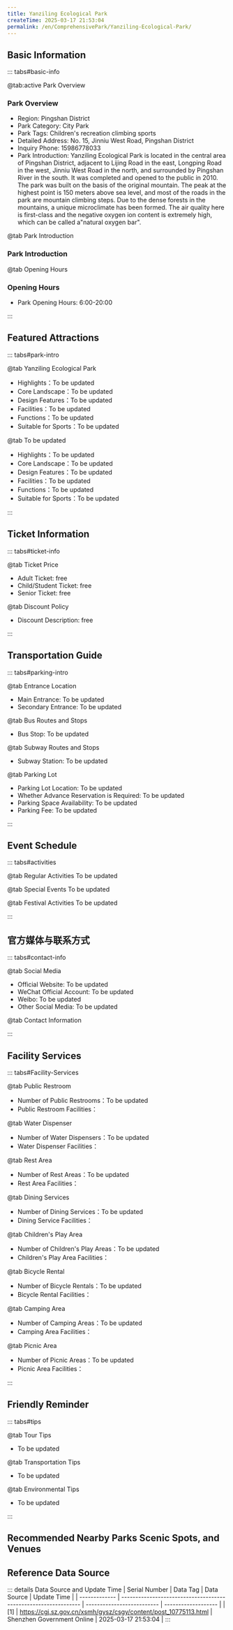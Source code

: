 ```yaml
---
title: Yanziling Ecological Park
createTime: 2025-03-17 21:53:04
permalink: /en/ComprehensivePark/Yanziling-Ecological-Park/
---
```



<script setup>
import ImageSwiper from '/.vuepress/theme/components/ImageSwiper.vue'
// 轮播图数据
const swiperItems = [
    {
                link: 'https://cgj.sz.gov.cn/img/4/4005/4005905/10775113.jpg',
                title: 'Yanziling Ecological Park',
                description: '',
                author: 'Shenzhen Government Online',
                date: '2025/03/17'
                },
  {
                link: 'https://cgj.sz.gov.cn/img/4/4005/4005905/10775113.jpg',
                title: 'Yanziling Ecological Park',
                description: '',
                author: 'Shenzhen Government Online',
                date: '2025/03/17'
                }
]
// 配置项
const swiperConfig = {
  height: 500,
  showInfo: true
}
</script>
<!-- 轮播图组件 -->
<ImageSwiper :items="swiperItems" :config="swiperConfig" />



## Basic Information

::: tabs#basic-info

@tab:active Park Overview
### Park Overview
- Region: Pingshan District
- Park Category: City Park
- Park Tags: Children's recreation climbing sports
- Detailed Address: No. 15, Jinniu West Road, Pingshan District
- Inquiry Phone: 15986778033
- Park Introduction: Yanziling Ecological Park is located in the central area of Pingshan District, adjacent to Lijing Road in the east, Longping Road in the west, Jinniu West Road in the north, and surrounded by Pingshan River in the south. It was completed and opened to the public in 2010. The park was built on the basis of the original mountain. The peak at the highest point is 150 meters above sea level, and most of the roads in the park are mountain climbing steps. Due to the dense forests in the mountains, a unique microclimate has been formed. The air quality here is first-class and the negative oxygen ion content is extremely high, which can be called a"natural oxygen bar".

@tab Park Introduction
### Park Introduction
@tab Opening Hours
### Opening Hours
- Park Opening Hours: 6:00-20:00

:::

## Featured Attractions

::: tabs#park-intro

@tab Yanziling Ecological Park
<ImageCard
image="https://cgj.sz.gov.cn/images/index20230710_1.png"
    title="Yanziling Ecological Park"
    description="Artificial buildings, pavilions and terraces, walk up the steps to the mountain, passing Chunhui Pavilion, Jinyan Pavilion, Yanwu Pavilion, Shuangyan Pavilion, and Banshan Pavilion. Each pavilion has a poetic name. There are many viewing platforms on the mountainside. Standing on the viewing platform, you can overlook the surrounding scenery from different angles. The large-scale Chunhui Pavilion is located on the highest peak of the park, where visitors can overlook the whole view of Pingshan District. The north gate is the main gate. From the north gate to the top of the mountain is a uniform wooden plank road. Climbing up the steps, it is full of the breath of the original forest. Entering the park from the south gate, you can not only see the mountain gate archway, but also have a square for leisure and play. The bamboo forest path is the feature of the park. The thin and tall bamboos cover the mountain trail, and the sun is shaded by the pillars. Stepping into it, bursts of birds chirping can be heard in the distance, and the bamboo leaves nearby are rustling in the mountain breeze, which makes the mood calm. The park also has facilities such as Swallow Lake, Tea House, Chunhui Pavilion, Yishen Pavilion, Sculpture Platform, Elderly Activity Center, Children's Playground, etc. There are several interconnected hiking trails in the park, providing convenience for citizens to go hiking and play."
    date=""
    author="Shenzhen Government Online"
/>


- Highlights：To be updated
- Core Landscape：To be updated
- Design Features：To be updated
- Facilities：To be updated
- Functions：To be updated
- Suitable for Sports：To be updated

@tab To be updated
<ImageCard
image="https://cgj.sz.gov.cn/images/index20230710_1.png"
    title="Yanziling Ecological Park"
    description="Artificial buildings, pavilions and terraces, walk up the steps to the mountain, passing Chunhui Pavilion, Jinyan Pavilion, Yanwu Pavilion, Shuangyan Pavilion, and Banshan Pavilion. Each pavilion has a poetic name. There are many viewing platforms on the mountainside. Standing on the viewing platform, you can overlook the surrounding scenery from different angles. The large-scale Chunhui Pavilion is located on the highest peak of the park, where visitors can overlook the whole view of Pingshan District. The north gate is the main gate. From the north gate to the top of the mountain is a uniform wooden plank road. Climbing up the steps, it is full of the breath of the original forest. Entering the park from the south gate, you can not only see the mountain gate archway, but also have a square for leisure and play. The bamboo forest path is the feature of the park. The thin and tall bamboos cover the mountain trail, and the sun is shaded by the pillars. Stepping into it, bursts of birds chirping can be heard in the distance, and the bamboo leaves nearby are rustling in the mountain breeze, which makes the mood calm. The park also has facilities such as Swallow Lake, Tea House, Chunhui Pavilion, Yishen Pavilion, Sculpture Platform, Elderly Activity Center, Children's Playground, etc. There are several interconnected hiking trails in the park, providing convenience for citizens to go hiking and play."
    date=""
    author="Shenzhen Government Online"
/>


- Highlights：To be updated
- Core Landscape：To be updated
- Design Features：To be updated
- Facilities：To be updated
- Functions：To be updated
- Suitable for Sports：To be updated

:::

## Ticket Information

::: tabs#ticket-info

@tab Ticket Price
- Adult Ticket: free
- Child/Student Ticket: free
- Senior Ticket: free

@tab Discount Policy
- Discount Description: free

:::

## Transportation Guide

::: tabs#parking-intro

@tab Entrance Location
- Main Entrance: To be updated
- Secondary Entrance: To be updated

@tab Bus Routes and Stops
- Bus Stop: To be updated

@tab Subway Routes and Stops
- Subway Station: To be updated

@tab Parking Lot
- Parking Lot Location: To be updated
- Whether Advance Reservation is Required: To be updated
- Parking Space Availability: To be updated
- Parking Fee: To be updated

:::

## Event Schedule

::: tabs#activities

@tab Regular Activities
To be updated

@tab Special Events
To be updated

@tab Festival Activities
To be updated

:::

## 官方媒体与联系方式

::: tabs#contact-info

@tab Social Media
- Official Website: To be updated
- WeChat Official Account: To be updated
- Weibo: To be updated
- Other Social Media: To be updated

@tab Contact Information

:::

## Facility Services

::: tabs#Facility-Services

@tab Public Restroom
- Number of Public Restrooms：To be updated
- Public Restroom Facilities：

@tab Water Dispenser
- Number of Water Dispensers：To be updated
- Water Dispenser Facilities：

@tab Rest Area
- Number of Rest Areas：To be updated
- Rest Area Facilities：

@tab Dining Services
- Number of Dining Services：To be updated
- Dining Service Facilities：

@tab Children's Play Area
- Number of Children's Play Areas：To be updated
- Children's Play Area Facilities：

@tab Bicycle Rental
- Number of Bicycle Rentals：To be updated
- Bicycle Rental Facilities：

@tab Camping Area
- Number of Camping Areas：To be updated
- Camping Area Facilities：

@tab Picnic Area
- Number of Picnic Areas：To be updated
- Picnic Area Facilities：

:::

## Friendly Reminder

::: tabs#tips

@tab Tour Tips
- To be updated

@tab Transportation Tips
- To be updated

@tab Environmental Tips
- To be updated

:::

## Recommended Nearby Parks Scenic Spots, and Venues

<CardGrid>
  <ImageCard
        image="https://cgj.sz.gov.cn/img/4/4005/4005906/10775115.jpg"
        title="Jinniu Park (Rule of Law Park)"
        description="Jinniu Rule of Law Park is located on the south side of Jinniu Road in Pingshan Industrial Park, Shenzhen, directly opposite the Pingshan District Administrativ"
        href="/en/ComprehensivePark/Jinniu-Park-(Rule-of-Law-Park)/"
        author="Shenzhen Government Online"
        date="2025/01/02"
      />
      <ImageCard
        image="https://cgj.sz.gov.cn/img/4/4005/4005906/10775115.jpg"
        title="Jinniu Park (Rule of Law Park)"
        description="Jinniu Rule of Law Park is located on the south side of Jinniu Road in Pingshan Industrial Park, Shenzhen, directly opposite the Pingshan District Administrativ"
        href="/en/ComprehensivePark/Jinniu-Park-(Rule-of-Law-Park)/"
        author="Shenzhen Government Online"
        date="2025/01/02"
      />
    </CardGrid>


## Reference Data Source

::: details Data Source and Update Time
| Serial Number | Data Tag                                                        | Data Source                | Update Time         |
| ------------- | --------------------------------------------------------------- | -------------------------- | ------------------- |
| [1]           | https://cgj.sz.gov.cn/xsmh/gysz/csgy/content/post_10775113.html | Shenzhen Government Online | 2025-03-17 21:53:04 |
:::

